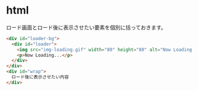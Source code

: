 # html
ロード画面とロード後に表示させたい要素を個別に括っておきます。

~~~html
<div id="loader-bg">
  <div id="loader">
    <img src="img-loading.gif" width="80" height="80" alt="Now Loading..." />
    <p>Now Loading...</p>
  </div>
</div>
<div id="wrap">
  ロード後に表示させたい内容
</div>
~~~
